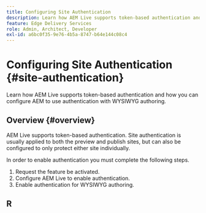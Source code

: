 ```yaml
---
title: Configuring Site Authentication
description: Learn how AEM Live supports token-based authentication and how you can configure AEM to use authentication with WYSIWYG authoring.
feature: Edge Delivery Services
role: Admin, Architect, Developer
exl-id: a6bc0f35-9e76-4b5a-8747-b64e144c08c4
---
```


# Configuring Site Authentication {#site-authentication}

Learn how AEM Live supports token-based authentication and how you can configure AEM to use authentication with WYSIWYG authoring.

## Overview {#overview}

AEM Live supports token-based authentication. Site authentication is usually applied to both the preview and publish sites, but can also be configured to only protect either site individually.

In order to enable authentication you must complete the following steps.

1. Request the feature be activated.
1. Configure AEM Live to enable authentication.
1. Enable authentication for WYSIWYG authoring.

## R